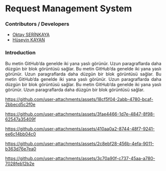 # Request Management System

### Contributors / Developers
- [Oktay SERİNKAYA](https://github.com/oktayserinkaya)
- [Hüseyin KAYAN](https://github.com/hsynkyn)

### Introduction
<p align="justify">
  Bu metin GitHub’da genelde iki yana yaslı görünür.
  Uzun paragraflarda daha düzgün bir blok görüntüsü sağlar.
  Bu metin GitHub’da genelde iki yana yaslı görünür.
  Uzun paragraflarda daha düzgün bir blok görüntüsü sağlar.
  Bu metin GitHub’da genelde iki yana yaslı görünür.
  Uzun paragraflarda daha düzgün bir blok görüntüsü sağlar.
  Bu metin GitHub’da genelde iki yana yaslı görünür.
  Uzun paragraflarda daha düzgün bir blok görüntüsü sağlar.
</p>


https://github.com/user-attachments/assets/18cf5f04-2abb-4780-bcaf-2bbecd5c2f0e

https://github.com/user-attachments/assets/3fae4466-1d7e-4847-8f98-62547a35409f

https://github.com/user-attachments/assets/410aa0a2-8744-48f7-9241-ee6c14bb04c0

https://github.com/user-attachments/assets/2c8ebf28-456b-4efa-9011-b363d76e7ea0

https://github.com/user-attachments/assets/3c70a90f-c737-45aa-a780-7028feb12b2e
